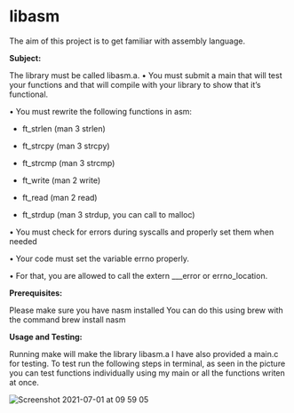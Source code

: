 # libasm
The aim of this project is to get familiar with assembly language.


**Subject:**

The library must be called libasm.a.
• You must submit a main that will test your functions and that will compile with
your library to show that it’s functional.

• You must rewrite the following functions in asm:

  - ft_strlen (man 3 strlen)

  - ft_strcpy (man 3 strcpy)

  - ft_strcmp (man 3 strcmp)

  - ft_write (man 2 write)

  - ft_read (man 2 read)

  - ft_strdup (man 3 strdup, you can call to malloc)

• You must check for errors during syscalls and properly set them when needed

• Your code must set the variable errno properly.

• For that, you are allowed to call the extern ___error or errno_location.


**Prerequisites:**

Please make sure you have nasm installed 
You can do this using brew with the command
brew install nasm


**Usage and Testing:**

Running make will make the library libasm.a
I have also provided a main.c for testing.
To test run the following steps in terminal, as seen in the picture you can test functions individually using my main or all the functions writen at once.

![Screenshot 2021-07-01 at 09 59 05](https://user-images.githubusercontent.com/61982496/124088786-93b22b00-da53-11eb-83e0-f034aa1d7e78.png)

